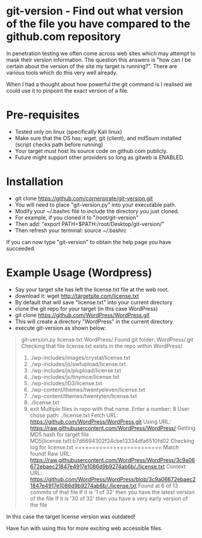 # git-version - Find out what version of the file you have compared to the github.com repository

In penetration testing we often come across web sites which may attempt to mask their version information.
The question this answers is "how can I be certain about the version of the site my target is running?".
There are various tools which do this very well already. 

When I had a thought about how powerful the git command is I realised we could use it to pinpoint the exact version
of a file.

# Pre-requisites
* Tested only on linux (specifically Kali linux)
* Make sure that the OS has; wget, git (client), and md5sum installed (script checks path before running)
* Your target must host its source code on github.com publicly.
* Future might support other providers so long as gitweb is ENABLED.

# Installation 
* git clone https://github.com/cornerpirate/git-version.git
* You will need to place "git-version.py" into your executable path.
* Modify your ~/.bashrc file to include the directory you just cloned.
* For example, if you cloned it to "/root/git-version" 
* Then add: "export PATH=$PATH:/root/Desktop/git-version/"
* Then refresh your terminal: source ~/.bashrc

If you can now type "git-version" to obtain the help page you have succeeded.

# Example Usage (Wordpress)
* Say your target site has left the license.txt file at the web root.
* download it: wget http://targetsite.com/license.txt
* By default that will save "license.txt" into your current directory
* clone the git repo for your target (in this case WordPress)
* git clone https://github.com/WordPress/WordPress.git
* This will create a directory "WordPress" in the current directory
* execute git-version as shown below:

> git-version.py license.txt WordPress/
> Found git folder: WordPress/.git
> Checking that file license.txt exists in the repo within WordPress/
> 1)	./wp-includes/images/crystal/license.txt
> 2)	./wp-includes/js/swfupload/license.txt
> 3)	./wp-includes/js/plupload/license.txt
> 4)	./wp-includes/js/tinymce/license.txt
> 5)	./wp-includes/ID3/license.txt
> 6)	./wp-content/themes/twentyeleven/license.txt
> 7)	./wp-content/themes/twentyten/license.txt
> 8)	./license.txt
> 0) exit
> Multiple files in repo with that name. Enter a number: 8
> User chose path: ./license.txt
> Fetch URL: https://github.com/WordPress/WordPress.git
> Using URL: https://raw.githubusercontent.com/WordPress/WordPress/
> Getting MD5 hash for target file
> MD5(license.txt):b7d6694302f24cbe13334dfa6510fd02
> Checking log for license.txt
> =========================
> Match found!
> Raw URL: https://raw.githubusercontent.com/WordPress/WordPress/3c9a06672ebaec21847e4917e1086d9b9274ab6b/./license.txt
> Context URL: https://github.com/WordPress/WordPress/blob/3c9a06672ebaec21847e4917e1086d9b9274ab6b/./license.txt
> Found at 6 of 13 commits of that file 
> If it is '1 of 32' then you have the latest version of the file
>If it is '30 of 32' then you have a very early version of the file

In this case the target license version was outdated!

Have fun with using this for more exciting web accessible files.

